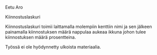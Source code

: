 Eetu Aro

Kiinnostuslaskuri

Kiinnostuslaskuri toimii laittamalla molempiin kenttiin nimi ja sen jälkeen painamalla kiinnostuksen määrä nappulaa aukeaa
ikkuna johon tulee kiinnostuksen määrä prosentteina.

Työssä ei ole hyödynnetty ulkoista materiaalia.
